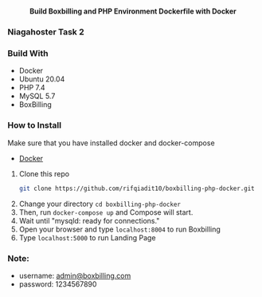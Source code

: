 # <h4 align="center">Build Boxbilling and PHP Environment Dockerfile with Docker</h4>

### Niagahoster Task 2

### Build With

* Docker
* Ubuntu 20.04
* PHP 7.4
* MySQL 5.7
* BoxBilling 

### How to Install

Make sure that you have installed docker and docker-compose
* [Docker](https://www.docker.com/)

1. Clone this repo 
    ```sh
   git clone https://github.com/rifqiadit10/boxbilling-php-docker.git
   ```
2. Change your directory ```cd boxbilling-php-docker```
3. Then, run ```docker-compose up``` and Compose will start.
4. Wait until "mysqld: ready for connections." 
5. Open your browser and type ```localhost:8004``` to run Boxbilling
5. Type ```localhost:5000``` to run Landing Page

### Note:
* username: admin@boxbilling.com
* password: 1234567890

